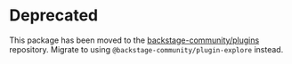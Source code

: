 # Deprecated

This package has been moved to the [backstage-community/plugins](https://github.com/backstage/community-plugins) repository. Migrate to using `@backstage-community/plugin-explore` instead.
